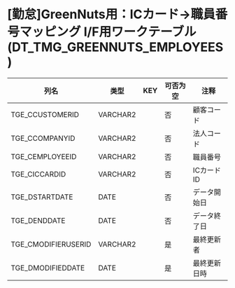 # [勤怠]GreenNuts用：ICカード→職員番号マッピング I/F用ワークテーブル                             (DT_TMG_GREENNUTS_EMPLOYEES)
| 列名   | 类型   | KEY  | 可否为空 | 注释   |
| ---- | ---- | ---- | ---- | ---- |
|TGE_CCUSTOMERID|VARCHAR2||否|顧客コード                                                                                     |
|TGE_CCOMPANYID|VARCHAR2||否|法人コード                                                                                     |
|TGE_CEMPLOYEEID|VARCHAR2||否|職員番号                                                                                      |
|TGE_CICCARDID|VARCHAR2||否|ICカードID                                                                                   |
|TGE_DSTARTDATE|DATE||否|データ開始日                                                                                    |
|TGE_DENDDATE|DATE||否|データ終了日                                                                                    |
|TGE_CMODIFIERUSERID|VARCHAR2||是|最終更新者                                                                                     |
|TGE_DMODIFIEDDATE|DATE||是|最終更新日時                                                                                    |
